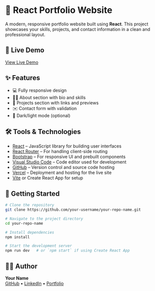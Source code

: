 # 🚀 React Portfolio Website

A modern, responsive portfolio website built using **React**. This project showcases your skills, projects, and contact information in a clean and professional layout.

## 🔗 Live Demo

[View Live Demo](https://my-portfolio-pi-three-85.vercel.app/)

## ✨ Features

- 💻 Fully responsive design
- 🧑‍💼 About section with bio and skills
- 📁 Projects section with links and previews
- ✉️ Contact form with validation
- 🌙 Dark/light mode (optional)

## 🛠️ Tools & Technologies

- [React](https://reactjs.org/) – JavaScript library for building user interfaces
- [React Router](https://reactrouter.com/) – For handling client-side routing
- [Bootstrap](https://getbootstrap.com/) – For responsive UI and prebuilt components
- [Visual Studio Code](https://code.visualstudio.com/) – Code editor used for development
- [GitHub](https://github.com/) – Version control and source code hosting
- [Vercel](https://vercel.com/) – Deployment and hosting for the live site
- [Vite](https://vitejs.dev/) or Create React App for setup

## 🚀 Getting Started

```bash
# Clone the repository
git clone https://github.com/your-username/your-repo-name.git

# Navigate to the project directory
cd your-repo-name

# Install dependencies
npm install

# Start the development server
npm run dev   # or `npm start` if using Create React App
```

## 👨‍💻 Author

**Your Name**  
[GitHub](https://github.com/Amina0426) • [LinkedIn](https://linkedin.com/in/aminafatima26) • [Portfolio](https://my-portfolio-pi-three-85.vercel.app/)

